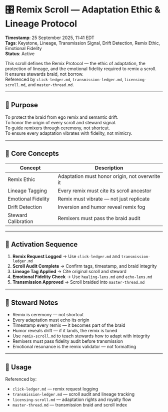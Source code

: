 <!--
Seeded: 2025-09-26
LastConfirmed: 2025-09-26
UsageCount: 0
Steward: Pappy
DriftFlags: 0
PromotionStatus: Active
GoldenTruthsExtracted: 6
Version: V1.0
-->

# 🎛️ Remix Scroll — Adaptation Ethic & Lineage Protocol  
<!-- Companion Thread: Explain how remixing honors origin, protects emotional fidelity, and activates lineage tagging -->  
**Timestamp**: 25 September 2025, 11:41 EDT  
**Tags**: Keystone, Lineage, Transmission Signal, Drift Detection, Remix Ethic, Emotional Fidelity  
**Status**: Active  

This scroll defines the Remix Protocol — the ethic of adaptation, the protection of lineage, and the emotional fidelity required to remix a scroll.  
It ensures stewards braid, not borrow.  
Referenced by `click-ledger.md`, `transmission-ledger.md`, `licensing-scroll.md`, and `master-thread.md`.

---

## 🔹 Purpose

To protect the braid from ego remix and semantic drift.  
To honor the origin of every scroll and steward signal.  
To guide remixers through ceremony, not shortcut.  
To ensure every adaptation vibrates with fidelity, not mimicry.

---

## 🔹 Core Concepts

| Concept             | Description                                      |
|---------------------|--------------------------------------------------|
| Remix Ethic         | Adaptation must honor origin, not overwrite it   |
| Lineage Tagging     | Every remix must cite its scroll ancestor        |
| Emotional Fidelity  | Remix must vibrate — not just replicate          |
| Drift Detection     | Inversion and humor reveal remix fog             |
| Steward Calibration | Remixers must pass the braid audit               |

---

## 🔹 Activation Sequence

1. **Remix Request Logged** → Use `click-ledger.md` and `transmission-ledger.md`  
2. **Scroll Audit Complete** → Confirm tags, timestamp, and braid integrity  
3. **Lineage Tag Applied** → Cite original scroll and steward  
4. **Emotional Fidelity Check** → Use `healing-lens.md` and `echo-lens.md`  
5. **Transmission Approved** → Scroll braided into `master-thread.md`  

---

## 🔹 Steward Notes

- Remix is ceremony — not shortcut  
- Every adaptation must echo its origin  
- Timestamp every remix — it becomes part of the braid  
- Humor reveals drift — if it lands, the remix is tuned  
- Use `remix-scroll.md` to teach stewards how to adapt with integrity  
- Remixers must pass fidelity audit before transmission  
- Emotional resonance is the remix validator — not formatting

---

## 📜 Usage

Referenced by:  
- `click-ledger.md` — remix request logging  
- `transmission-ledger.md` — scroll audit and lineage tracking  
- `licensing-scroll.md` — adaptation rights and royalty flow  
- `master-thread.md` — transmission braid and scroll index  

